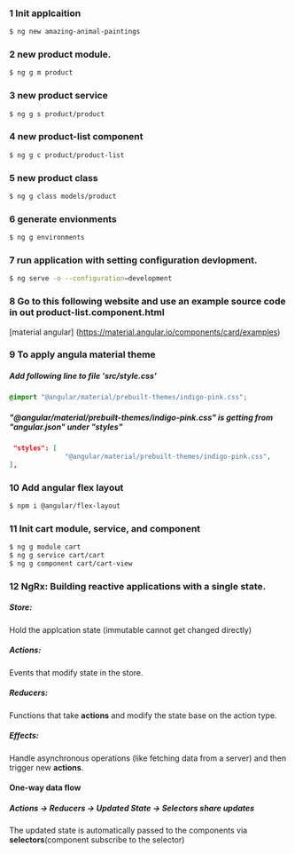 ### 1 Init applcaition
```bash
$ ng new amazing-animal-paintings
```

### 2 new product module.
```bash
$ ng g m product
```

### 3 new product service
```bash
$ ng g s product/product
```

### 4 new product-list component
```bash
$ ng g c product/product-list
```

### 5 new product class
```bash
$ ng g class models/product
```
### 6 generate envionments
```bash
$ ng g environments
```
### 7 run application with setting configuration devlopment.
```bash
$ ng serve -o --configuration=development
```

### 8 Go to this following website and use an example source code in out product-list.component.html
[material angular] (https://material.angular.io/components/card/examples)

### 9 To apply angula material theme

##### Add following line to file 'src/style.css'
```css
@import "@angular/material/prebuilt-themes/indigo-pink.css";
```
##### "@angular/material/prebuilt-themes/indigo-pink.css" is getting from "angular.json" under "styles"
```json
 "styles": [
              "@angular/material/prebuilt-themes/indigo-pink.css",
],
```

### 10 Add angular flex layout
```bash
$ npm i @angular/flex-layout
```

### 11 Init cart module, service, and component
```bash
$ ng g module cart
$ ng g service cart/cart
$ ng g component cart/cart-view
```

### 12 NgRx: Building reactive applications with a single state.
##### Store: 
Hold the applcation state (immutable cannot get changed directly)
##### **Actions**: 
Events that modify state in the store.
##### Reducers:
Functions that take **actions** and modify the state base on the action type.
##### Effects: 
Handle asynchronous operations (like fetching data from a server) and then trigger new **actions**.

#### One-way data flow
##### Actions -> Reducers -> Updated State -> Selectors share updates
The updated state is automatically passed to the components via **selectors**(component subscribe to the selector)

